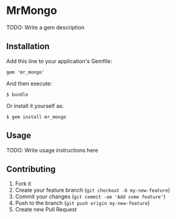 # MrMongo

TODO: Write a gem description

## Installation

Add this line to your application's Gemfile:

    gem 'mr_mongo'

And then execute:

    $ bundle

Or install it yourself as:

    $ gem install mr_mongo

## Usage

TODO: Write usage instructions here

## Contributing

1. Fork it
2. Create your feature branch (`git checkout -b my-new-feature`)
3. Commit your changes (`git commit -am 'Add some feature'`)
4. Push to the branch (`git push origin my-new-feature`)
5. Create new Pull Request
